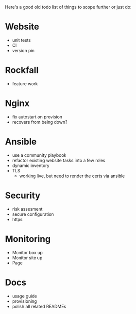 Here's a good old todo list of things to scope further or just do:

# Website
  - unit tests
  - CI
  - version pin

# Rockfall
  - feature work

# Nginx
  - fix autostart on provision
  - recovers from being down?

# Ansible
  - use a community playbook
  - refactor existing website tasks into a few roles
  - dynamic inventory
  - TLS
    - working live, but need to render the certs via ansible

# Security
  - risk assesment
  - secure configuration
  - https

# Monitoring
  - Monitor box up
  - Monitor site up
  - Page

# Docs
  - usage guide
  - provisioning
  - polish all related READMEs
